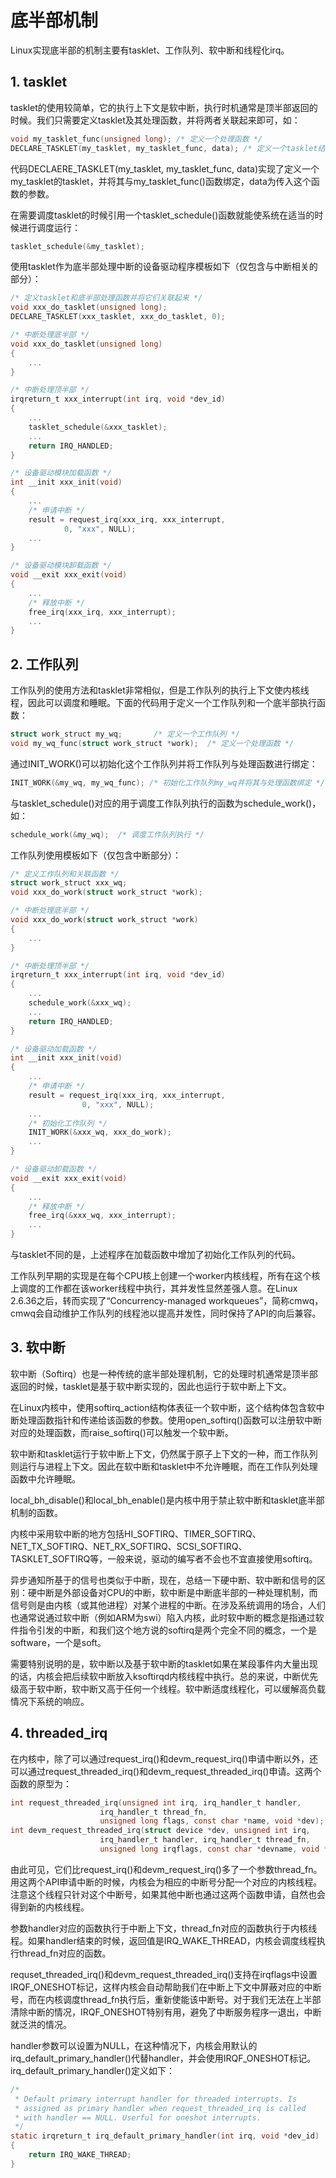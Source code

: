 # 底半部机制
Linux实现底半部的机制主要有tasklet、工作队列、软中断和线程化irq。

## 1. tasklet
tasklet的使用较简单，它的执行上下文是软中断，执行时机通常是顶半部返回的时候。我们只需要定义tasklet及其处理函数，并将两者关联起来即可，如：
```c
void my_tasklet_func(unsigned long); /* 定义一个处理函数 */
DECLARE_TASKLET(my_tasklet, my_tasklet_func, data); /* 定义一个tasklet结构my_tasklet，与my_tasklet_func(data)函数相关联 */
```
代码DECLAERE_TASKLET(my_tasklet, my_tasklet_func, data)实现了定义一个my_tasklet的tasklet，并将其与my_tasklet_func()函数绑定，data为传入这个函数的参数。

在需要调度tasklet的时候引用一个tasklet_schedule()函数就能使系统在适当的时候进行调度运行：
```c
tasklet_schedule(&my_tasklet);
```

使用tasklet作为底半部处理中断的设备驱动程序模板如下（仅包含与中断相关的部分）：
```c
/* 定义tasklet和底半部处理函数并将它们关联起来 */
void xxx_do_tasklet(unsigned long);
DECLARE_TASKLET(xxx_tasklet, xxx_do_tasklet, 0);

/* 中断处理底半部 */
void xxx_do_tasklet(unsigned long)
{
	...
}

/* 中断处理顶半部 */
irqreturn_t xxx_interrupt(int irq, void *dev_id)
{
	...
	tasklet_schedule(&xxx_tasklet);
	...
	return IRQ_HANDLED;
}

/* 设备驱动模块加载函数 */
int __init xxx_init(void)
{
	...
	/* 申请中断 */
	result = request_irq(xxx_irq, xxx_interrupt,
			0, "xxx", NULL);
	...
}

/* 设备驱动模块卸载函数 */
void __exit xxx_exit(void)
{
	...
	/* 释放中断 */
	free_irq(xxx_irq, xxx_interrupt);
	...
}
```

## 2. 工作队列
工作队列的使用方法和tasklet非常相似，但是工作队列的执行上下文使内核线程，因此可以调度和睡眠。下面的代码用于定义一个工作队列和一个底半部执行函数：
```c
struct work_struct my_wq;		/* 定义一个工作队列 */
void my_wq_func(struct work_struct *work);	/* 定义一个处理函数 */
```
通过INIT_WORK()可以初始化这个工作队列并将工作队列与处理函数进行绑定：
```c
INIT_WORK(&my_wq, my_wq_func); /* 初始化工作队列my_wq并将其与处理函数绑定 */
```
与tasklet_schedule()对应的用于调度工作队列执行的函数为schedule_work()，如：
```c
schedule_work(&my_wq);	/* 调度工作队列执行 */
```
工作队列使用模板如下（仅包含中断部分）：
```c
/* 定义工作队列和关联函数 */
struct work_struct xxx_wq;
void xxx_do_work(struct work_struct *work);

/* 中断处理底半部 */
void xxx_do_work(struct work_struct *work)
{
	...
}

/* 中断处理顶半部 */
irqreturn_t xxx_interrupt(int irq, void *dev_id)
{
	...
	schedule_work(&xxx_wq);
	...
	return IRQ_HANDLED;
}

/* 设备驱动加载函数 */
int __init xxx_init(void)
{
	...
	/* 申请中断 */
	result = request_irq(xxx_irq, xxx_interrupt,
				0, "xxx", NULL);
	...
	/* 初始化工作队列 */
	INIT_WORK(&xxx_wq, xxx_do_work);
	...
}

/* 设备驱动卸载函数 */
void __exit xxx_exit(void)
{
	...
	/* 释放中断 */
	free_irq(&xxx_wq, xxx_interrupt);
	...
}
```
与tasklet不同的是，上述程序在加载函数中增加了初始化工作队列的代码。

工作队列早期的实现是在每个CPU核上创建一个worker内核线程，所有在这个核上调度的工作都在该worker线程中执行，其并发性显然差强人意。在Linux 2.6.36之后，转而实现了“Concurrency-managed workqueues”，简称cmwq，cmwq会自动维护工作队列的线程池以提高并发性，同时保持了API的向后兼容。

## 3. 软中断
软中断（Softirq）也是一种传统的底半部处理机制，它的处理时机通常是顶半部返回的时候，tasklet是基于软中断实现的，因此也运行于软中断上下文。

在Linux内核中，使用softirq_action结构体表征一个软中断，这个结构体包含软中断处理函数指针和传递给该函数的参数。使用open_softirq()函数可以注册软中断对应的处理函数，而raise_softirq()可以触发一个软中断。

软中断和tasklet运行于软中断上下文，仍然属于原子上下文的一种，而工作队列则运行与进程上下文。因此在软中断和tasklet中不允许睡眠，而在工作队列处理函数中允许睡眠。

local_bh_disable()和local_bh_enable()是内核中用于禁止软中断和tasklet底半部机制的函数。

内核中采用软中断的地方包括HI_SOFTIRQ、TIMER_SOFTIRQ、NET_TX_SOFTIRQ、NET_RX_SOFTIRQ、SCSI_SOFTIRQ、TASKLET_SOFTIRQ等，一般来说，驱动的编写者不会也不宜直接使用softirq。

异步通知所基于的信号也类似于中断，现在，总结一下硬中断、软中断和信号的区别：硬中断是外部设备对CPU的中断，软中断是中断底半部的一种处理机制，而信号则是由内核（或其他进程）对某个进程的中断。在涉及系统调用的场合，人们也通常说通过软中断（例如ARM为swi）陷入内核，此时软中断的概念是指通过软件指令引发的中断，和我们这个地方说的softirq是两个完全不同的概念，一个是software，一个是soft。

需要特别说明的是，软中断以及基于软中断的tasklet如果在某段事件内大量出现的话，内核会把后续软中断放入ksoftirqd内核线程中执行。总的来说，中断优先级高于软中断，软中断又高于任何一个线程。软中断适度线程化，可以缓解高负载情况下系统的响应。

## 4. threaded_irq
在内核中，除了可以通过request_irq()和devm_request_irq()申请中断以外，还可以通过request_threaded_irq()和devm_request_threaded_irq()申请。这两个函数的原型为：
```c
int request_threaded_irq(unsigned int irq, irq_handler_t handler, 
					irq_handler_t thread_fn,
					unsigned long flags, const char *name, void *dev);
int devm_request_threaded_irq(struct device *dev, unsigned int irq,
					irq_handler_t handler, irq_handler_t thread_fn,
					unsigned long irqflags, const char *devname, void *dev_id);
```
由此可见，它们比request_irq()和devm_request_irq()多了一个参数thread_fn。用这两个API申请中断的时候，内核会为相应的中断号分配一个对应的内核线程。注意这个线程只针对这个中断号，如果其他中断也通过这两个函数申请，自然也会得到新的内核线程。  

参数handler对应的函数执行于中断上下文，thread_fn对应的函数执行于内核线程。如果handler结束的时候，返回值是IRQ_WAKE_THREAD，内核会调度线程执行thread_fn对应的函数。

requset_threaded_irq()和devm_request_threaded_irq()支持在irqflags中设置IRQF_ONESHOT标记，这样内核会自动帮助我们在中断上下文中屏蔽对应的中断号，而在内核调度thread_fn执行后，重新使能该中断号。对于我们无法在上半部清除中断的情况，IRQF_ONESHOT特别有用，避免了中断服务程序一退出，中断就泛洪的情况。

handler参数可以设置为NULL，在这种情况下，内核会用默认的irq_default_primary_handler()代替handler，并会使用IRQF_ONESHOT标记。irq_default_primary_handler()定义如下：
```c
/*
 * Default primary interrupt handler for threaded interrupts. Is
 * assigned as primary handler when request_threaded_irq is called
 * with handler == NULL. Userful for oneshot interrupts.
 */
static irqreturn_t irq_default_primary_handler(int irq, void *dev_id)
{
	return IRQ_WAKE_THREAD;
}
```